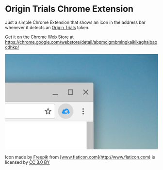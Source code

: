 # Origin Trials Chrome Extension

Just a simple Chrome Extension that shows an icon in the address bar whenever it detects an [Origin Trials](https://github.com/jpchase/OriginTrials) token.

Get it on the Chrome Web Store at https://chrome.google.com/webstore/detail/abpmcigmbmlngkajkikaghaibaocdhkp/

<img src="https://raw.githubusercontent.com/beaufortfrancois/origin-trials-chrome-extension/master/screenshot.png">

Icon made by [Freepik](http://www.freepik.com) from [www.flaticon.com](http://www.flaticon.com) is licensed by [CC 3.0 BY](http://creativecommons.org/licenses/by/3.0)